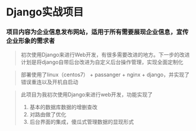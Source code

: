 # Django实战项目
### 项目内容为**企业信息发布网站**，适用于所有需要展现企业信息，宣传企业形象的需求者
> 初次使用Django来进行Web开发，有很多需要改进的地方。下一步的改进计划是将django自带后台改进为自定义后台操作管理，实现全面定制化

> 部署使用了linux（centos7） + passanger + nginx + django，并实现了错误重连以及开机自启动

> 此项目为我初次使用Django来进行web开发，功能实现了
> 1. 基本的数据库数据的增删查改
> 2. 对路由做了优化
> 3. 后台界面的集成，傻瓜式管理数据的显现形式

